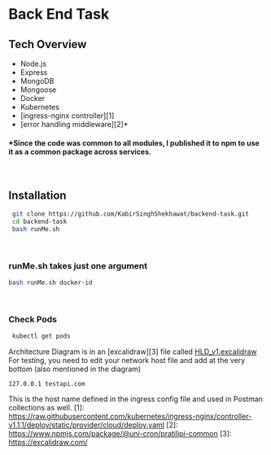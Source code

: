 # Back End Task

## Tech Overview
* Node.js 
* Express
* MongoDB
* Mongoose
* Docker
* Kubernetes
* [ingress-nginx controller][1]
* [error handling middleware][2]*


#### *Since the code was common to all modules, I published it to npm to use it as a common package across services. 
<p>&nbsp;</p>

## Installation

```sh
 git clone https://github.com/KabirSinghShekhawat/backend-task.git
 cd backend-task
 bash runMe.sh
```
<p>&nbsp;</p>

### runMe.sh takes just one argument

```sh
bash runMe.sh docker-id
```

<p>&nbsp;</p>

###  Check Pods 
```sh
 kubectl get pods
```

Architecture Diagram is in an [excalidraw][3] file called [HLD_v1.excalidraw](HLD_v1.excalidraw)
For testing, you need to edit your network host file and add at the very bottom (also mentioned in the diagram)
```
127.0.0.1 testapi.com
```
This is the host name defined in the ingress config file and used in Postman collections as well.
[1]: https://raw.githubusercontent.com/kubernetes/ingress-nginx/controller-v1.1.1/deploy/static/provider/cloud/deploy.yaml
[2]: https://www.npmjs.com/package/@uni-cron/pratilipi-common
[3]: https://excalidraw.com/
